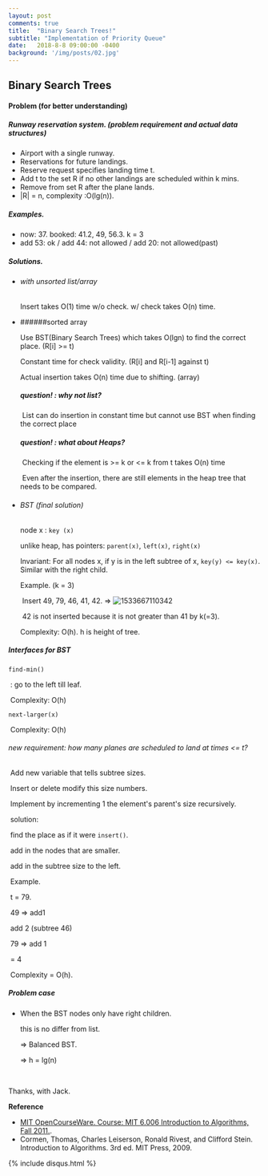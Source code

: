 ```yaml
---
layout: post
comments: true
title:  "Binary Search Trees!"
subtitle: "Implementation of Priority Queue"
date:   2018-8-8 09:00:00 -0400
background: '/img/posts/02.jpg'
---
```




## Binary Search Trees

#### Problem (for better understanding) 

##### Runway reservation system. (problem requirement and actual data structures)

- Airport with a single runway.
- Reservations for future landings.
- Reserve request specifies landing time t.
- Add t to the set R if no other landings are scheduled within k mins. 
- Remove from set R after the plane lands.
- |R| = n, complexity :O(lg(n)).

##### Examples. 

- now: 37. booked: 41.2, 49, 56.3. k = 3
- add 53: ok / add 44: not allowed / add 20: not allowed(past)

##### Solutions. 

- ###### with unsorted list/array

  Insert takes O(1) time w/o check. w/ check takes O(n) time.

- ######sorted array

  Use BST(Binary Search Trees) which takes O(lgn) to find the correct place. (R[i] >= t)

  Constant time for check validity. (R[i] and R[i-1] against t)

  Actual insertion takes O(n) time due to shifting. (array)

  ##### question! : why not list? 

  ​	List can do insertion in constant time but cannot use BST when finding the correct place

  ##### question! : what about Heaps?

  ​	Checking if the element is >= k or <= k from t takes O(n) time

  ​	Even after the insertion, there are still elements in the heap tree that needs to be compared.



- ###### BST (final solution)

  node x : `key (x)`

  unlike heap, has pointers: `parent(x)`, `left(x)`, `right(x)`

  Invariant: For all nodes x, if y is in the left subtree of x, `key(y) <= key(x)`. Similar with the right child.

  Example. (k = 3)

  ​	Insert 49, 79, 46, 41, 42.  => ![1533667110342](C:\Users\super\AppData\Local\Temp\1533667110342.png)

  ​	42 is not inserted because it is not greater than 41 by k(=3).

  Complexity: O(h). h is height of tree.



##### Interfaces for BST

`find-min()`

​	: go to the left till leaf. 

​	Complexity: O(h)

`next-larger(x)`

​	Complexity: O(h)

###### new requirement: how many planes are scheduled to land at times <= t?

​	Add new variable that tells subtree sizes. 

​		Insert or delete modify this size numbers.

​		Implement by incrementing 1 the element's parent's size recursively.

​	solution: 

​		find the place as if it were `insert()`. 

​		add in the nodes that are smaller.

​		add in the subtree size to the left.

​		Example. 

​			t = 79. 

​			49 => add1

​			add 2 (subtree 46)

​			79 => add 1

​			= 4

​		Complexity = O(h).

##### Problem case

- When the BST nodes only have right children. 

  this is no differ from list.

  => Balanced BST.

  => h = lg(n)



​	

Thanks, with Jack.  






**Reference**  
- [MIT OpenCourseWare. Course: MIT 6.006 Introduction to Algorithms, Fall 2011.](https://ocw.mit.edu/courses/electrical-engineering-and-computer-science/6-006-introduction-to-algorithms-fall-2011/).  
- Cormen, Thomas, Charles Leiserson, Ronald Rivest, and Clifford Stein. Introduction to Algorithms. 3rd ed. MIT Press, 2009.  
  
  
  
{% include disqus.html %}
